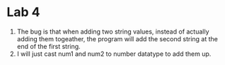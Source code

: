 # Lab 4

1. The bug is that when adding two string values, instead of actually adding them togeather, the program will add the second string at the end of the first string.
2. I will just cast num1 and num2 to number datatype to add them up.